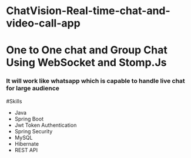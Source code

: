 # ChatVision-Real-time-chat-and-video-call-app
# One to One chat and Group Chat Using WebSocket and Stomp.Js
### It will work like whatsapp which is capable to handle live chat for large audience
#Skills
- Java
- Spring Boot
- Jwt Token Authentication
- Spring Security
- MySQL
- Hibernate
- REST API

